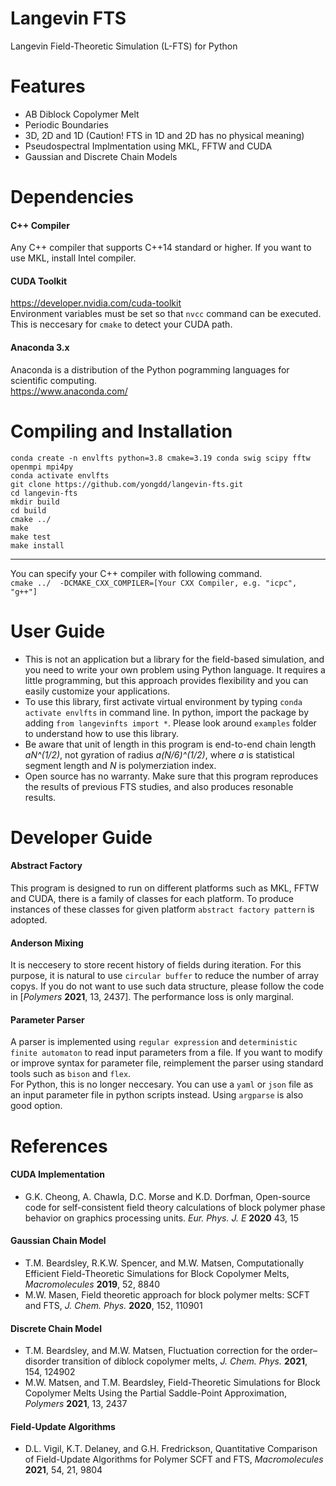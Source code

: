 # Langevin FTS
Langevin Field-Theoretic Simulation (L-FTS) for Python

# Features
* AB Diblock Copolymer Melt
* Periodic Boundaries  
* 3D, 2D and 1D (Caution! FTS in 1D and 2D has no physical meaning)
* Pseudospectral Implmentation using MKL, FFTW and CUDA
* Gaussian and Discrete Chain Models

# Dependencies
#### C++ Compiler
  Any C++ compiler that supports C++14 standard or higher. If you want to use MKL, install Intel compiler.

#### CUDA Toolkit 
  https://developer.nvidia.com/cuda-toolkit  
  Environment variables must be set so that `nvcc` command can be executed. This is neccesary for `cmake` to detect your CUDA path.

#### Anaconda 3.x
  Anaconda is a distribution of the Python pogramming languages for scientific computing.  
  https://www.anaconda.com/

# Compiling and Installation
  `conda create -n envlfts python=3.8 cmake=3.19 conda swig scipy fftw openmpi mpi4py`  
  `conda activate envlfts`  
  `git clone https://github.com/yongdd/langevin-fts.git`  
  `cd langevin-fts`  
  `mkdir build`  
  `cd build`  
  `cmake ../`  
  `make`   
  `make test`   
  `make install`
  
* * *
  You can specify your C++ compiler with following command.   
  `cmake ../  -DCMAKE_CXX_COMPILER=[Your CXX Compiler, e.g. "icpc", "g++"]`  

# User Guide
+ This is not an application but a library for the field-based simulation, and you need to write your own problem using Python language. It requires a little programming, but this approach provides flexibility and you can easily customize your applications.
+ To use this library, first activate virtual environment by typing `conda activate envlfts` in command line. In python, import the package by adding  `from langevinfts import *`. Please look around `examples` folder to understand how to use this library.
+ Be aware that unit of length in this program is end-to-end chain length *aN^(1/2)*, not gyration of radius *a(N/6)^(1/2)*, where *a* is statistical segment length and *N* is polymerziation index.  
+ Open source has no warranty. Make sure that this program reproduces the results of previous FTS studies, and also produces resonable results.  

# Developer Guide
#### Abstract Factory   
  This program is designed to run on different platforms such as MKL, FFTW and CUDA, there is a family of classes for each platform. To produce instances of these classes for given platform `abstract factory pattern` is adopted.

#### Anderson Mixing   
  It is neccesery to store recent history of fields during iteration. For this purpose, it is natural to use `circular buffer` to reduce the number of array copys. If you do not want to use such data structure, please follow the code in [*Polymers* **2021**, 13, 2437]. The performance loss is only marginal.

#### Parameter Parser
  A parser is implemented using `regular expression` and `deterministic finite automaton` to read input parameters from a file. If you want to modify or improve syntax for parameter file, reimplement the parser using standard tools such as `bison` and `flex`.  
  For Python, this is no longer neccesary. You can use a `yaml` or `json` file as an input parameter file in python scripts instead. Using `argparse` is also good option.
  
# References
#### CUDA Implementation
+ G.K. Cheong, A. Chawla, D.C. Morse and K.D. Dorfman, Open-source code for self-consistent field theory calculations of block polymer phase behavior on graphics processing units. *Eur. Phys. J. E* **2020** 43, 15

#### Gaussian Chain Model
+ T.M. Beardsley, R.K.W. Spencer, and M.W. Matsen, Computationally Efficient Field-Theoretic Simulations for Block Copolymer Melts, *Macromolecules* **2019**, 52, 8840   
+ M.W. Masen, Field theoretic approach for block polymer melts: SCFT and FTS, *J. Chem. Phys.* **2020**, 152, 110901   
#### Discrete Chain Model
+ T.M. Beardsley, and M.W. Matsen, Fluctuation correction for the order–disorder transition of diblock copolymer melts, *J. Chem. Phys.* **2021**, 154, 124902   
+ M.W. Matsen, and T.M. Beardsley, Field-Theoretic Simulations for Block Copolymer Melts Using the Partial Saddle-Point Approximation, *Polymers* **2021**, 13, 2437   
####  Field-Update Algorithms
+ D.L. Vigil, K.T. Delaney, and G.H. Fredrickson, Quantitative Comparison of Field-Update Algorithms for Polymer SCFT and FTS, *Macromolecules* **2021**, 54, 21, 9804
